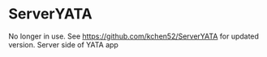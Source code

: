# ServerYATA

No longer in use. See https://github.com/kchen52/ServerYATA for updated version.
Server side of YATA app
